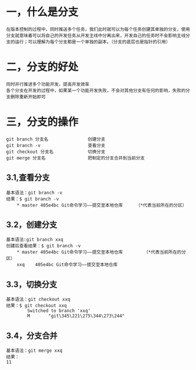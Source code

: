 # 一，什么是分支
    在版本控制的过程中，同时推送多个任务，我们此时就可以为每个任务创建其单独的分支，使用分支就意味着可以将自己的开发任务从开发主线中分离出来，开发自己的任务时不会影响主线分支的运行；可以理解为每个分支都是一个单独的副本。（分支的底层也是指针的引用）
# 二，分支的好处
    同时并行推进多个功能开发，提高开发效率
    各个分支在开发的过程中，如果某一个功能开发失败，不会对其他分支有任何的影响，失败的分支删除重新开始即可
# 三，分支的操作
    git branch 分支名               创建分支
    git branch -v                  查看分支
    git checkout 分支名             切换分支
    git merge 分支名                把制定的分支合并到当前分支

## 3.1,查看分支
    基本语法：git branch -v
    结果：$ git branch -v
        * master 405e4bc Git命令学习——提交至本地仓库     （*代表当前所在的分区）
## 3.2，创建分支
    基本语法:git branch xxq
    创建后查看结果：$ git branch -v
        * master 405e4bc Git命令学习——提交至本地仓库        （*代表当前所在的分区）
        xxq    405e4bc Git命令学习——提交至本地仓库
## 3.3，切换分支
    基本语法：git checkout xxq
    结果：$ git checkout xxq
            Switched to branch 'xxq'
            M       "git\345\221\275\344\273\244"
## 3.4，分支合并
    基本语法：git merge xxq 
    结果：
    11